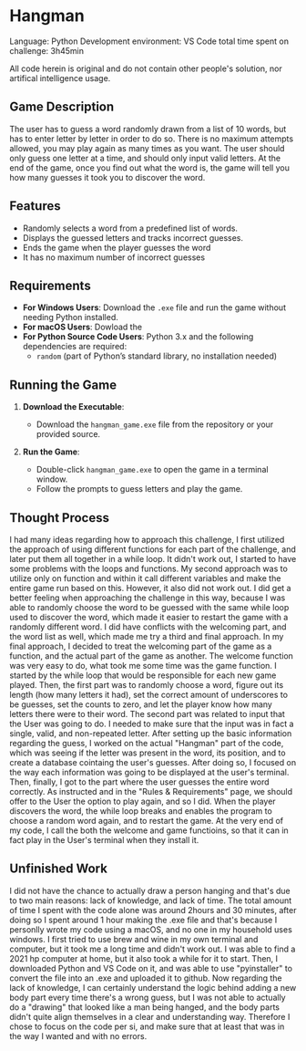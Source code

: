 # Hangman

Language: Python 
Development environment: VS Code 
total time spent on challenge: 3h45min

All code herein is original and do not contain other people's solution, nor artifical intelligence usage.


## Game Description

The user has to guess a word randomly drawn from a list of 10 words, but has to enter letter by letter in order to do so. There is no maximum attempts allowed, you may play again as many times as you want. The user should only guess one letter at a time, and should only input valid letters.
At the end of the game, once you find out what the word is, the game will tell you how many guesses it took you to discover the word. 


## Features

- Randomly selects a word from a predefined list of words.
- Displays the guessed letters and tracks incorrect guesses.
- Ends the game when the player guesses the word
- It has no maximum number of incorrect guesses


## Requirements

- **For Windows Users**: Download the `.exe` file and run the game without needing Python installed.
- **For macOS Users**: Dowload the 
- **For Python Source Code Users**: Python 3.x and the following dependencies are required:
  - `random` (part of Python’s standard library, no installation needed)


## Running the Game

1. **Download the Executable**:
   - Download the `hangman_game.exe` file from the repository or your provided source.

2. **Run the Game**:
   - Double-click `hangman_game.exe` to open the game in a terminal window.
   - Follow the prompts to guess letters and play the game.


## Thought Process

I had many ideas regarding how to approach this challenge, I first utilized the approach of using different functions for each part of the challenge, and later put them all together in a while loop. It didn't work out, I started to have some problems with the loops and functions. My second approach was to utilize only on function and within it call different variables and make the entire game run based on this. However, it also did not work out. I did get a better feeling when approaching the challenge in this way, because I was able to randomly choose the word to be guessed with the same while loop used to discover the word, which made it easier to restart the game with a randomly different word. I did have conflicts with the welcoming part, and the word list as well, which made me try a third and final approach. In my final approach, I decided to treat the welcoming part of the game as a function, and the actual part of the game as another. The welcome function was very easy to do, what took me some time was the game function. I started by the while loop that would be responsible for each new game played. Then, the first part was to randomly choose a word, figure out its length (how many letters it had), set the correct amount of underscores to be guesses, set the counts to zero, and let the player know how many letters there were to their word. The second part was related to input that the User was going to do. I needed to make sure that the input was in fact a single, valid, and non-repeated letter. After setting up the basic information regarding the guess, I worked on the actual "Hangman" part of the code, which was seeing if the letter was present in the word, its position, and to create a database cointaing the user's guesses. After doing so, I focused on the way each information was going to be displayed at the user's terminal. Then, finally, I got to the part where the user guesses the entire word correctly. As instructed and in the "Rules & Requirements" page, we should offer to the User the option to play again, and so I did. When the player discovers the word, the while loop breaks and enables the program to choose a random word again, and to restart the game. At the very end of my code, I call the both the welcome and game functioins, so that it can in fact play in the User's terminal when they install it.

## Unfinished Work

I did not have the chance to actually draw a person hanging and that's due to two main reasons: lack of knowledge, and lack of time. The total amount of time I spent with the code alone was around 2hours and 30 minutes, after doing so I spent around 1 hour making the .exe file and that's because I personlly wrote my code using a macOS, and no one in my household uses windows. I first tried to use brew and wine in my own terminal and computer, but it took me a long time and didn't work out. I was able to find a 2021 hp computer at home, but it also took a while for it to start. Then, I downloaded Python and VS Code on it, and was able to use "pyinstaller" to convert the file into an .exe and uploaded it to github. Now regarding the lack of knowledge, I can certainly understand the logic behind adding a new body part every time there's a wrong guess, but I was not able to actually do a "drawing" that looked like a man being hanged, and the body parts didn't quite align themselves in a clear and understanding way. Therefore I chose to focus on the code per si, and make sure that at least that was in the way I wanted and with no errors. 


